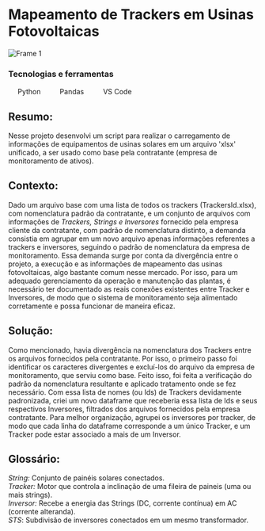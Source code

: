 # Mapeamento de Trackers em Usinas Fotovoltaicas

 ![Frame 1](https://github.com/user-attachments/assets/d6c34b36-020b-4cc9-957d-25d120c57479)

 ### Tecnologias e ferramentas
<img src="https://cdn.jsdelivr.net/gh/devicons/devicon@latest/icons/python/python-original.svg" width="15" height="15"/> Python
   &nbsp;&nbsp;&nbsp;
   <img src="https://cdn.jsdelivr.net/gh/devicons/devicon@latest/icons/pandas/pandas-original.svg" width="15" height="15"/> Pandas
   &nbsp;&nbsp;&nbsp;
<img src="https://cdn.jsdelivr.net/gh/devicons/devicon@latest/icons/vscode/vscode-original.svg" width="15" height="15" /> VS Code
    &nbsp;&nbsp;&nbsp;

## Resumo:
Nesse projeto desenvolvi um script para realizar o carregamento de informações de equipamentos de usinas solares em um arquivo 'xlsx' unificado, a ser usado como base pela contratante (empresa de monitoramento de ativos).

## Contexto:
Dado um arquivo base com uma lista de todos os trackers (TrackersId.xlsx), com nomenclatura padrão da contratante, e um conjunto de arquivos com informações de *Trackers, Strings e Inversores* fornecido pela empresa cliente da contratante, com padrão de nomenclatura distinto, a demanda consistia em agrupar em um novo arquivo apenas informações referentes a trackers e inversores, seguindo o padrão de nomenclatura da empresa de monitoramento.
Essa demanda surge por conta da divergência entre o projeto, a execução e as informações de mapeamento das usinas fotovoltaicas, algo bastante comum nesse mercado. Por isso, para um adequado gerenciamento da operação e manutenção das plantas, é necessário ter documentado as reais conexões existentes entre Tracker e Inversores, de modo que o sistema de monitoramento seja alimentado corretamente e possa funcionar de maneira eficaz. 

## Solução:
Como mencionado, havia divergência na nomenclatura dos Trackers entre os arquivos fornecidos pela contratante. Por isso, o primeiro passo foi identificar os caracteres divergentes e excluí-los do arquivo da empresa de monitoramento, que serviu como base. Feito isso, foi feita a verificação do padrão da nomenclatura resultante e aplicado tratamento onde se fez necessário. Com essa lista de nomes (ou Ids) de Trackers devidamente padronizada, criei um novo dataframe que receberia essa lista de Ids e seus respectivos Inversores, filtrados dos arquivos fornecidos pela empresa contratante. Para melhor organização, agrupei os inversores por tracker, de modo que cada linha do dataframe corresponde a um único Tracker, e um Tracker pode estar associado a mais de um Inversor. 


## Glossário: 
*String:* Conjunto de painéis solares conectados. <br>
*Tracker:* Motor que controla a inclinação de uma fileira de paineis (uma ou mais strings).<br>
*Inversor:* Recebe a energia das Strings (DC, corrente contínua) em AC (corrente alteranda). <br>
*STS*: Subdivisão de inversores conectados em um mesmo transformador. 

